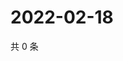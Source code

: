 # 2022-02-18

共 0 条

<!-- BEGIN WEIBO -->
<!-- 最后更新时间 Fri Feb 18 2022 07:14:27 GMT+0800 (China Standard Time) -->

<!-- END WEIBO -->
